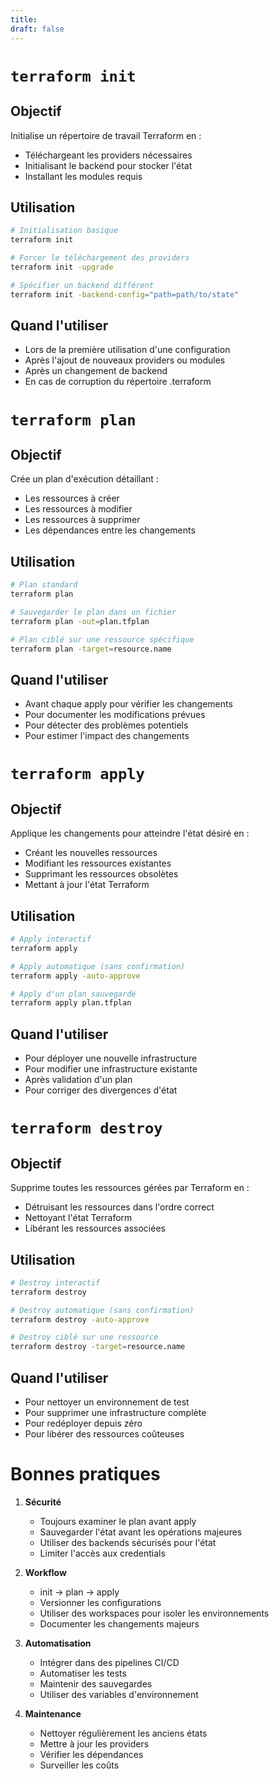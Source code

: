 ```yaml
---
title: 
draft: false
---
```

# `terraform init`

## Objectif
Initialise un répertoire de travail Terraform en :
- Téléchargeant les providers nécessaires
- Initialisant le backend pour stocker l'état
- Installant les modules requis

## Utilisation
```bash
# Initialisation basique
terraform init

# Forcer le téléchargement des providers
terraform init -upgrade

# Spécifier un backend différent
terraform init -backend-config="path=path/to/state"
```

## Quand l'utiliser
- Lors de la première utilisation d'une configuration
- Après l'ajout de nouveaux providers ou modules
- Après un changement de backend
- En cas de corruption du répertoire .terraform

# `terraform plan`

## Objectif
Crée un plan d'exécution détaillant :
- Les ressources à créer
- Les ressources à modifier
- Les ressources à supprimer
- Les dépendances entre les changements

## Utilisation
```bash
# Plan standard
terraform plan

# Sauvegarder le plan dans un fichier
terraform plan -out=plan.tfplan

# Plan ciblé sur une ressource spécifique
terraform plan -target=resource.name
```

## Quand l'utiliser
- Avant chaque apply pour vérifier les changements
- Pour documenter les modifications prévues
- Pour détecter des problèmes potentiels
- Pour estimer l'impact des changements

# `terraform apply`

## Objectif
Applique les changements pour atteindre l'état désiré en :
- Créant les nouvelles ressources
- Modifiant les ressources existantes
- Supprimant les ressources obsolètes
- Mettant à jour l'état Terraform

## Utilisation
```bash
# Apply interactif
terraform apply

# Apply automatique (sans confirmation)
terraform apply -auto-approve

# Apply d'un plan sauvegardé
terraform apply plan.tfplan
```

## Quand l'utiliser
- Pour déployer une nouvelle infrastructure
- Pour modifier une infrastructure existante
- Après validation d'un plan
- Pour corriger des divergences d'état

# `terraform destroy`

## Objectif
Supprime toutes les ressources gérées par Terraform en :
- Détruisant les ressources dans l'ordre correct
- Nettoyant l'état Terraform
- Libérant les ressources associées

## Utilisation
```bash
# Destroy interactif
terraform destroy

# Destroy automatique (sans confirmation)
terraform destroy -auto-approve

# Destroy ciblé sur une ressource
terraform destroy -target=resource.name
```

## Quand l'utiliser
- Pour nettoyer un environnement de test
- Pour supprimer une infrastructure complète
- Pour redéployer depuis zéro
- Pour libérer des ressources coûteuses

# Bonnes pratiques

1. **Sécurité**
   - Toujours examiner le plan avant apply
   - Sauvegarder l'état avant les opérations majeures
   - Utiliser des backends sécurisés pour l'état
   - Limiter l'accès aux credentials

2. **Workflow**
   - init → plan → apply
   - Versionner les configurations
   - Utiliser des workspaces pour isoler les environnements
   - Documenter les changements majeurs

3. **Automatisation**
   - Intégrer dans des pipelines CI/CD
   - Automatiser les tests
   - Maintenir des sauvegardes
   - Utiliser des variables d'environnement

4. **Maintenance**
   - Nettoyer régulièrement les anciens états
   - Mettre à jour les providers
   - Vérifier les dépendances
   - Surveiller les coûts